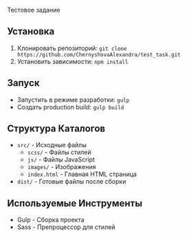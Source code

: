 Тестовое задание

## Установка

1. Клонировать репозиторий: `git clone https://github.com/ChernyshovaAlexandra/test_task.git`
2. Установить зависимости: `npm install`

## Запуск

- Запустить в режиме разработки: `gulp`
- Создать production build: `gulp build`

## Структура Каталогов

- `src/` - Исходные файлы
  - `scss/` - Файлы стилей
  - `js/` - Файлы JavaScript
  - `images/` - Изображения
  - `index.html` - Главная HTML страница
- `dist/` - Готовые файлы после сборки

## Используемые Инструменты

- Gulp - Сборка проекта
- Sass - Препроцессор для стилей
